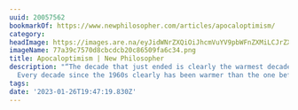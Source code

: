 ```yaml
---
uuid: 20057562
bookmarkOf: https://www.newphilosopher.com/articles/apocaloptimism/
category:
headImage: https://images.are.na/eyJidWNrZXQiOiJhcmVuYV9pbWFnZXMiLCJrZXkiOiIyMDA1NzU2Mi9vcmlnaW5hbF83N2EzOWM3NTcwZDhjYmNkY2IyMGM4NjUwOWZhNmMzNC5wbmciLCJlZGl0cyI6eyJyZXNpemUiOnsid2lkdGgiOjEyMDAsImhlaWdodCI6MTIwMCwiZml0IjoiaW5zaWRlIiwid2l0aG91dEVubGFyZ2VtZW50Ijp0cnVlfSwid2VicCI6eyJxdWFsaXR5Ijo5MH0sImpwZWciOnsicXVhbGl0eSI6OTB9LCJyb3RhdGUiOm51bGx9fQ==?bc=0
imageName: 77a39c7570d8cbcdcb20c86509fa6c34.png
title: Apocaloptimism | New Philosopher
description: "“The decade that just ended is clearly the warmest decade on record.
  Every decade since the 1960s clearly has been warmer than the one before.”"
tags:
date: '2023-01-26T19:47:19.830Z'
---
```

